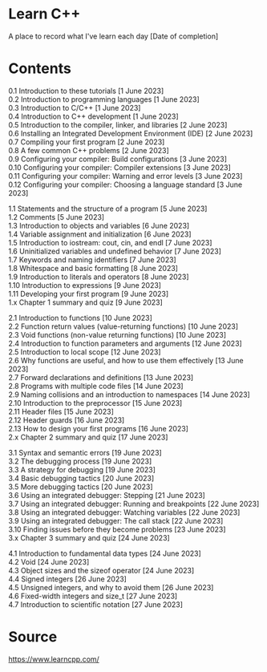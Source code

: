 # Learn C++
A place to record what I've learn each day [Date of completion]

# Contents
0.1 Introduction to these tutorials [1 June 2023]   
0.2 Introduction to programming languages [1 June 2023]  
0.3 Introduction to C/C++ [1 June 2023]  
0.4 Introduction to C++ development [1 June 2023]  
0.5 Introduction to the compiler, linker, and libraries [2 June 2023]  
0.6 Installing an Integrated Development Environment (IDE) [2 June 2023]  
0.7 Compiling your first program [2 June 2023]  
0.8 A few common C++ problems [2 June 2023]  
0.9 Configuring your compiler: Build configurations [3 June 2023]  
0.10 Configuring your compiler: Compiler extensions [3 June 2023]  
0.11 Configuring your compiler: Warning and error levels [3 June 2023]  
0.12 Configuring your compiler: Choosing a language standard [3 June 2023]  

1.1 Statements and the structure of a program [5 June 2023]  
1.2 Comments [5 June 2023]  
1.3 Introduction to objects and variables [6 June 2023]  
1.4 Variable assignment and initialization [6 June 2023]  
1.5 Introduction to iostream: cout, cin, and endl [7 June 2023]  
1.6 Uninitialized variables and undefined behavior [7 June 2023]  
1.7 Keywords and naming identifiers [7 June 2023]  
1.8 Whitespace and basic formatting [8 June 2023]  
1.9 Introduction to literals and operators [8 June 2023]  
1.10 Introduction to expressions [9 June 2023]  
1.11 Developing your first program [9 June 2023]  
1.x Chapter 1 summary and quiz [9 June 2023]  

2.1 Introduction to functions [10 June 2023]  
2.2 Function return values (value-returning functions) [10 June 2023]  
2.3 Void functions (non-value returning functions) [10 June 2023]  
2.4 Introduction to function parameters and arguments [12 June 2023]  
2.5 Introduction to local scope [12 June 2023]  
2.6 Why functions are useful, and how to use them effectively [13 June 2023]  
2.7 Forward declarations and definitions [13 June 2023]  
2.8 Programs with multiple code files [14 June 2023]  
2.9 Naming collisions and an introduction to namespaces [14 June 2023]  
2.10 Introduction to the preprocessor [15 June 2023]  
2.11 Header files [15 June 2023]  
2.12 Header guards [16 June 2023]  
2.13 How to design your first programs [16 June 2023]  
2.x Chapter 2 summary and quiz [17 June 2023]  

3.1 Syntax and semantic errors [19 June 2023]  
3.2 The debugging process [19 June 2023]  
3.3 A strategy for debugging [19 June 2023]  
3.4 Basic debugging tactics [20 June 2023]  
3.5 More debugging tactics [20 June 2023]  
3.6 Using an integrated debugger: Stepping [21 June 2023]  
3.7 Using an integrated debugger: Running and breakpoints [22 June 2023]  
3.8 Using an integrated debugger: Watching variables [22 June 2023]  
3.9 Using an integrated debugger: The call stack [22 June 2023]  
3.10 Finding issues before they become problems [23 June 2023]  
3.x Chapter 3 summary and quiz [24 June 2023]  

4.1 Introduction to fundamental data types [24 June 2023]  
4.2 Void [24 June 2023]  
4.3 Object sizes and the sizeof operator [24 June 2023]  
4.4 Signed integers [26 June 2023]  
4.5 Unsigned integers, and why to avoid them [26 June 2023]  
4.6 Fixed-width integers and size_t [27 June 2023]  
4.7 Introduction to scientific notation [27 June 2023]  

# Source
https://www.learncpp.com/